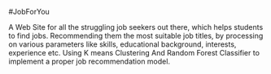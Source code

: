 #JobForYou

A Web Site for all the struggling job seekers out there, which helps students to find jobs. Recommending them the most suitable job titles, by processing on various parameters like skills, educational background, interests, experience etc. Using K means Clustering And Random Forest Classifier to implement a proper job recommendation model.